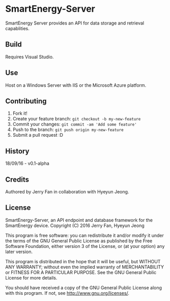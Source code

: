 # SmartEnergy-Server

SmartEnergy Server provides an API for data storage and retrieval capablities.

## Build

Requires Visual Studio.

## Use

Host on a Windows Server with IIS or the Microsoft Azure platform.

## Contributing

1. Fork it!
2. Create your feature branch: `git checkout -b my-new-feature`
3. Commit your changes: `git commit -am 'Add some feature'`
4. Push to the branch: `git push origin my-new-feature`
5. Submit a pull request :D

## History

18/09/16 - v0.1-alpha

## Credits

Authored by Jerry Fan in collaboration with Hyeyun Jeong.

## License

SmartEnergy-Server, an API endpoint and database framework for the SmartEnergy device.
Copyright (C) 2016 Jerry Fan, Hyeyun Jeong

This program is free software: you can redistribute it and/or modify
it under the terms of the GNU General Public License as published by
the Free Software Foundation, either version 3 of the License, or
(at your option) any later version.

This program is distributed in the hope that it will be useful,
but WITHOUT ANY WARRANTY; without even the implied warranty of
MERCHANTABILITY or FITNESS FOR A PARTICULAR PURPOSE.  See the
GNU General Public License for more details.

You should have received a copy of the GNU General Public License
along with this program.  If not, see <http://www.gnu.org/licenses/>.
